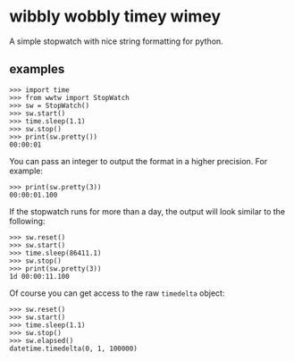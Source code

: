wibbly wobbly timey wimey
=========================

A simple stopwatch with nice string formatting for python.

examples
--------

```
>>> import time
>>> from wwtw import StopWatch
>>> sw = StopWatch()
>>> sw.start()
>>> time.sleep(1.1)
>>> sw.stop()
>>> print(sw.pretty())
00:00:01
```

You can pass an integer to output the format in a higher precision. For example:

```
>>> print(sw.pretty(3))
00:00:01.100
```

If the stopwatch runs for more than a day, the output will look similar to the
following:

```
>>> sw.reset()
>>> sw.start()
>>> time.sleep(86411.1)
>>> sw.stop()
>>> print(sw.pretty(3))
1d 00:00:11.100
```

Of course you can get access to the raw ``timedelta`` object:

```
>>> sw.reset()
>>> sw.start()
>>> time.sleep(1.1)
>>> sw.stop()
>>> sw.elapsed()
datetime.timedelta(0, 1, 100000)
```
